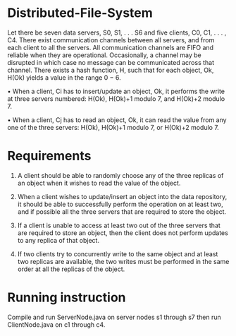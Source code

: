 Distributed-File-System
=======================
Let there be seven data servers, S0, S1, . . . S6 and five clients, C0, C1, . . . , C4. There exist communication channels between all servers, and from each client to all the servers. All communication channels are FIFO and reliable when they are operational. Occasionally, a channel may be disrupted in which case no message can be communicated across that channel. There exists a hash function, H, such that for each object, Ok, H(Ok) yields a value in the range 0 − 6.

• When a client, Ci has to insert/update an object, Ok, it performs the write at three servers numbered: H(Ok), H(Ok)+1 modulo 7, and H(Ok)+2 modulo 7.

• When a client, Cj has to read an object, Ok, it can read the value from any one of the three servers: H(Ok), H(Ok)+1 modulo 7, or H(Ok)+2 modulo 7.

Requirements
============
1. A client should be able to randomly choose any of the three replicas of an object when it wishes to read the value of the object.

2. When a client wishes to update/insert an object into the data repository, it should be able to successfully perform the operation on at least two, and if possible all the three servers that are required to store the object.

3. If a client is unable to access at least two out of the three servers that are required to store an object, then the client does not perform updates to any replica of that object.

4. If two clients try to concurrently write to the same object and at least two replicas are available, the two writes must be performed in the same order at all the replicas of the object.

Running instruction
===================
Compile and run ServerNode.java on server nodes s1 through s7 then run ClientNode.java on c1 through c4.
